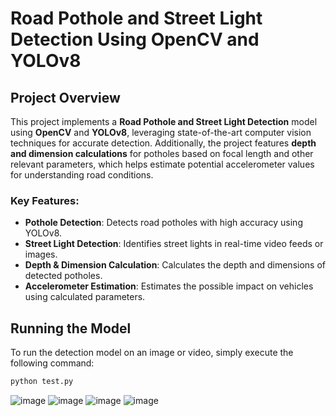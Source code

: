 # Road Pothole and Street Light Detection Using OpenCV and YOLOv8

## Project Overview

This project implements a **Road Pothole and Street Light Detection** model using **OpenCV** and **YOLOv8**, leveraging state-of-the-art computer vision techniques for accurate detection. Additionally, the project features **depth and dimension calculations** for potholes based on focal length and other relevant parameters, which helps estimate potential accelerometer values for understanding road conditions.

### Key Features:
- **Pothole Detection**: Detects road potholes with high accuracy using YOLOv8.
- **Street Light Detection**: Identifies street lights in real-time video feeds or images.
- **Depth & Dimension Calculation**: Calculates the depth and dimensions of detected potholes.
- **Accelerometer Estimation**: Estimates the possible impact on vehicles using calculated parameters.

## Running the Model

To run the detection model on an image or video, simply execute the following command:

```bash
python test.py
```

![image](https://github.com/user-attachments/assets/489d47b8-f4dc-4b04-b88f-5806c0d39893)
![image](https://github.com/user-attachments/assets/a756e6fb-b954-4de8-8add-8ba4ab4e869b)
![image](https://github.com/user-attachments/assets/e47e6fc3-1f4f-4cfa-9ed7-4ba817bef93b)
![image](https://github.com/user-attachments/assets/629075df-b52e-4e03-a817-43230273a256)




